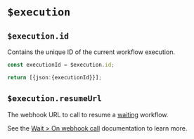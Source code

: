 # `$execution`

## `$execution.id`

Contains the unique ID of the current workflow execution.

```typescript
const executionId = $execution.id;

return [{json:{executionId}}];
```

## `$execution.resumeUrl`

The webhook URL to call to resume a [waiting](/integrations/builtin/core-nodes/n8n-nodes-base.wait/) workflow.

See the [Wait > On webhook call](/integrations/builtin/core-nodes/n8n-nodes-base.wait/#webhook-call) documentation to learn more.

